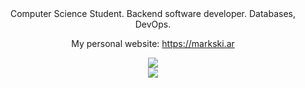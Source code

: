 <div align="center">
  Computer Science Student. Backend software developer. Databases, DevOps.
  
  My personal website: https://markski.ar

  <img src="https://komarev.com/ghpvc/?username=markski1&style=flat-square&color=blue" alt=""/>
  <br>
  <img src="https://github-readme-streak-stats.herokuapp.com/?user=markski1&theme=vue-dark&hide_border=true">
  <br>
  <img src="https://github-readme-stats.vercel.app/api/top-langs/?username=markski1&theme=vue-dark&show_icons=true&hide_border=true&layout=compact&hide=html,css,pawn">
</div>

